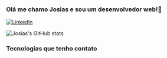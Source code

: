 ### Olá me chamo Josias e sou um desenvolvedor web!🤝

[![LinkedIn](https://img.shields.io/badge/LinkedIn-0077B5?style=for-the-badge&logo=linkedin&logoColor=white)](https://www.linkedin.com/in/josias-weber-65a7b2171/)

![Josias's GitHub stats](https://github-readme-stats.vercel.app/api?username=JWeberDEV&show_icons=true&theme=dracula)

### Tecnologias que tenho contato

<div style="display: inline_block"></br>
    </img align="center" alt="html5" src="https://img.shields.io/badge/HTML5-E34F26?style=for-the-badge&logo=html5&logoColor=white">
    </img align="center" alt="html5" src="https://img.shields.io/badge/CSS3-1572B6?style=for-the-badge&logo=css3&logoColor=white">
    </img align="center" alt="html5" src="https://img.shields.io/badge/Bootstrap-563D7C?style=for-the-badge&logo=bootstrap&logoColor=white">
    </img align="center" alt="html5" src="https://img.shields.io/badge/JavaScript-F7DF1E?style=for-the-badge&logo=javascript&logoColor=black">
    </img align="center" alt="html5" src="https://img.shields.io/badge/PHP-777BB4?style=for-the-badge&logo=php&logoColor=white">
    </img align="center" alt="html5" src="https://img.shields.io/badge/MySQL-00000F?style=for-the-badge&logo=mysql&logoColor=white">
    </img align="center" alt="html5" src="https://img.shields.io/badge/Adobe%20XD-470137?style=for-the-badge&logo=Adobe%20XD&logoColor=#FF61F6">
    </img align="center" alt="html5" src="https://img.shields.io/badge/Adobe%20Illustrator-FF9A00?style=for-the-badge&logo=adobe%20illustrator&logoColor=white">
</div>
